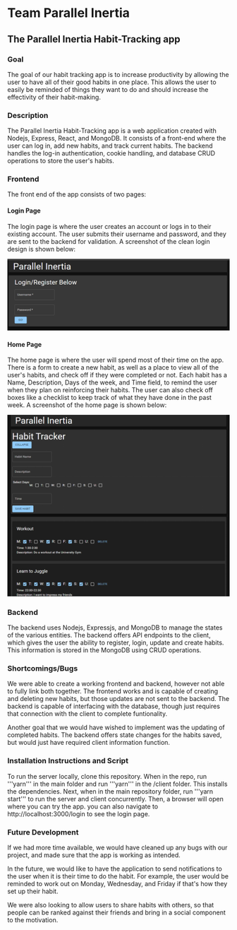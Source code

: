 # Team Parallel Inertia

## The Parallel Inertia Habit-Tracking app

### Goal

The goal of our habit tracking app is to increase productivity by allowing the user to have all of their good habits in one place. This allows the user to easily be reminded of things they want to do and should increase the effectivity of their habit-making.

### Description

The Parallel Inertia Habit-Tracking app is a web application created with Nodejs, Express, React, and MongoDB. It consists of a front-end where the user can log in, add new habits, and track current habits. The backend handles the log-in authentication, cookie handling, and database CRUD operations to store the user's habits.

### Frontend

The front end of the app consists of two pages:

#### Login Page

The login page is where the user creates an account or logs in to their existing account. The user submits their username and password, and they are sent to the backend for validation. A screenshot of the clean login design is shown below:

![Login Page](./res/login_page.png)

#### Home Page

The home page is where the user will spend most of their time on the app. There is a form to create a new habit, as well as a place to view all of the user's habits, and check off if they were completed or not. Each habit has a Name, Description, Days of the week, and Time field, to remind the user when they plan on reinforcing their habits. The user can also check off boxes like a checklist to keep track of what they have done in the past week. A screenshot of the home page is shown below:

![Home Page](./res/home_page.png)

### Backend

The backend uses Nodejs, Expressjs, and MongoDB to manage the states of the various entities. The backend offers API endpoints to the client, which gives the user the ability to register, login, update and create habits. This information is stored in the MongoDB using CRUD operations.

### Shortcomings/Bugs

We were able to create a working frontend and backend, however not able to fully link both together. The frontend works and is capable of creating and deleting new habits, but those updates are not sent to the backend. The backend is capable of interfacing with the database, though just requires that connection with the client to complete funtionality. 

Another goal that we would have wished to implement was the updating of completed habits. The backend offers state changes for the habits saved, but would just have required client information function.

### Installation Instructions and Script

To run the server locally, clone this repository. When in the repo, run '''yarn''' in the main folder and run '''yarn''' in the /client folder. This installs the dependencies. Next, when in the main repository folder, run '''yarn start''' to run the server and client concurrently. Then, a browser will open where you can try the app. you can also navigate to http://localhost:3000/login to see the login page.


### Future Development

If we had more time available, we would have cleaned up any bugs with our project, and made sure that the app is working as intended. 

In the future, we would like to have the application to send notifications to the user when it is their time to do the habit. For example, the user would be reminded to work out on Monday, Wednesday, and Friday if that's how they set up their habit.

We were also looking to allow users to share habits with others, so that people can be ranked against their friends and bring in a social component to the motivation. 
